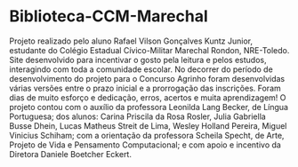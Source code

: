 # Biblioteca-CCM-Marechal
Projeto realizado pelo aluno Rafael Vilson Gonçalves Kuntz Junior, estudante do Colégio Estadual Cívico-Militar Marechal Rondon, NRE-Toledo. Site desenvolvido para incentivar o gosto pela leitura e pelos estudos, interagindo com toda a comunidade escolar. No decorrer do período de desenvolvimento do projeto para o Concurso Agrinho foram desenvolvidas várias versões entre o prazo inicial e a prorrogação das inscrições. Foram dias de muito esforço e dedicação, erros, acertos e muita aprendizagem! O projeto contou com o auxílio da professora Leonilda Lang Becker, de Língua Portuguesa; dos alunos: Carina Priscila da Rosa Rosler, Julia Gabriella Busse Dhein, Lucas Matheus Streit de Lima, Wesley Holland Pereira, Miguel Vinicius Schiham; com a orientação da professora Scheila Specht, de Arte, Projeto de Vida e Pensamento Computacional; e com apoio e incentivo da Diretora Daniele Boetcher Eckert.
